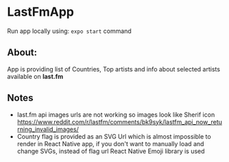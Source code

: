 # LastFmApp

Run app locally using: ```expo start``` command

## About: 

App is providing list of Countries, Top artists and info about selected artists available on <b>last.fm</b>

## Notes

- last.fm api images urls are not working so images look like Sherif icon https://www.reddit.com/r/lastfm/comments/bk9syk/lastfm_api_now_returning_invalid_images/
- Country flag is provided as an SVG Url which is almost impossible to render in React Native app, if you don't want to manually load and change SVGs, instead of flag url React Native Emoji library is used
